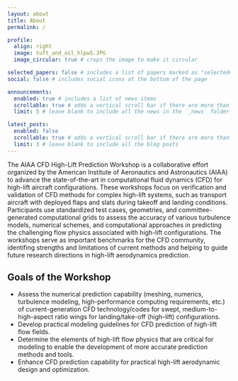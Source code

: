 ```yaml
---
layout: about
title: About
permalink: /

profile:
  align: right
  image: tuft_and_oil_hlpw5.JPG
  image_circular: true # crops the image to make it circular

selected_papers: false # includes a list of papers marked as "selected={true}"
social: false # includes social icons at the bottom of the page

announcements:
  enabled: true # includes a list of news items
  scrollable: true # adds a vertical scroll bar if there are more than 3 news items
  limit: 5 # leave blank to include all the news in the `_news` folder

latest_posts:
  enabled: false
  scrollable: true # adds a vertical scroll bar if there are more than 3 new posts items
  limit: 3 # leave blank to include all the blog posts
---
```


The AIAA CFD High-Lift Prediction Workshop is a collaborative effort organized by the American Institute of Aeronautics and Astronautics (AIAA) to advance the state-of-the-art in computational fluid dynamics (CFD) for high-lift aircraft configurations. These workshops focus on verification and validation of CFD methods for complex high-lift systems, such as transport aircraft with deployed flaps and slats during takeoff and landing conditions. Participants use standardized test cases, geometries, and committee-generated computational grids to assess the accuracy of various turbulence models, numerical schemes, and computational approaches in predicting the challenging flow physics associated with high-lift configurations. The workshops serve as important benchmarks for the CFD community, identifing strengths and limitations of current methods and helping to guide future research directions in high-lift aerodynamics prediction.

## Goals of the Workshop
- Assess the numerical prediction capability (meshing, numerics, turbulence modeling, high-performance computing requirements, etc.) of current-generation CFD technology/codes for swept, medium-to-high-aspect ratio wings for landing/take-off (high-lift) configurations.
- Develop practical modeling guidelines for CFD prediction of high-lift flow fields.
- Determine the elements of high-lift flow physics that are critical for modeling to enable the development of more accurate prediction methods and tools.
- Enhance CFD prediction capability for practical high-lift aerodynamic design and optimization.

